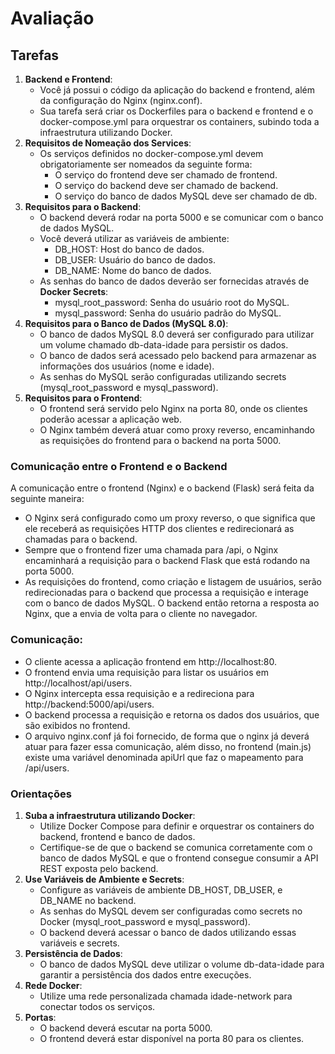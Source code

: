 # Avaliação

## Tarefas

1. **Backend e Frontend**:
    - Você já possui o código da aplicação do backend e frontend, além da configuração do Nginx (nginx.conf).
    - Sua tarefa será criar os Dockerfiles para o backend e frontend e o docker-compose.yml para orquestrar os containers, subindo toda a infraestrutura utilizando Docker.
2. **Requisitos de Nomeação dos Services**:
    - Os serviços definidos no docker-compose.yml devem obrigatoriamente ser nomeados da seguinte forma:
        - O serviço do frontend deve ser chamado de frontend.
        - O serviço do backend deve ser chamado de backend.
        - O serviço do banco de dados MySQL deve ser chamado de db.
3. **Requisitos para o Backend**:
    - O backend deverá rodar na porta 5000 e se comunicar com o banco de dados MySQL.
    - Você deverá utilizar as variáveis de ambiente:
        - DB_HOST: Host do banco de dados.
        - DB_USER: Usuário do banco de dados.
        - DB_NAME: Nome do banco de dados.
    - As senhas do banco de dados deverão ser fornecidas através de **Docker Secrets**:
        - mysql_root_password: Senha do usuário root do MySQL.
        - mysql_password: Senha do usuário padrão do MySQL.
4. **Requisitos para o Banco de Dados (MySQL 8.0)**:
    - O banco de dados MySQL 8.0 deverá ser configurado para utilizar um volume chamado db-data-idade para persistir os dados.
    - O banco de dados será acessado pelo backend para armazenar as informações dos usuários (nome e idade).
    - As senhas do MySQL serão configuradas utilizando secrets (mysql_root_password e mysql_password).
5. **Requisitos para o Frontend**:
    - O frontend será servido pelo Nginx na porta 80, onde os clientes poderão acessar a aplicação web.
    - O Nginx também deverá atuar como proxy reverso, encaminhando as requisições do frontend para o backend na porta 5000.

### Comunicação entre o Frontend e o Backend

A comunicação entre o frontend (Nginx) e o backend (Flask) será feita da seguinte maneira:

- O Nginx será configurado como um proxy reverso, o que significa que ele receberá as requisições HTTP dos clientes e redirecionará as chamadas para o backend.
- Sempre que o frontend fizer uma chamada para /api, o Nginx encaminhará a requisição para o backend Flask que está rodando na porta 5000.
- As requisições do frontend, como criação e listagem de usuários, serão redirecionadas para o backend que processa a requisição e interage com o banco de dados MySQL. O backend então retorna a resposta ao Nginx, que a envia de volta para o cliente no navegador.

### Comunicação:

- O cliente acessa a aplicação frontend em http://localhost:80.
- O frontend envia uma requisição para listar os usuários em http://localhost/api/users.
- O Nginx intercepta essa requisição e a redireciona para http://backend:5000/api/users.
- O backend processa a requisição e retorna os dados dos usuários, que são exibidos no frontend.
- O arquivo nginx.conf já foi fornecido, de forma que o nginx já deverá atuar para fazer essa comunicação, além disso, no frontend (main.js) existe uma variável denominada apiUrl que faz o mapeamento para /api/users.


### Orientações

1. **Suba a infraestrutura utilizando Docker**:
    -  Utilize Docker Compose para definir e orquestrar os containers do backend, frontend e banco de dados.
    - Certifique-se de que o backend se comunica corretamente com o banco de dados MySQL e que o frontend consegue consumir a API REST exposta pelo backend.
2. **Use Variáveis de Ambiente e Secrets**:
    - Configure as variáveis de ambiente DB_HOST, DB_USER, e DB_NAME no backend.
    - As senhas do MySQL devem ser configuradas como secrets no Docker (mysql_root_password e mysql_password).
    - O backend deverá acessar o banco de dados utilizando essas variáveis e secrets.
3. **Persistência de Dados**:
    - O banco de dados MySQL deve utilizar o volume db-data-idade para garantir a persistência dos dados entre execuções.
4. **Rede Docker**:
    - Utilize uma rede personalizada chamada idade-network para conectar todos os serviços.
5. **Portas**:
    - O backend deverá escutar na porta 5000.
    - O frontend deverá estar disponível na porta 80 para os clientes.